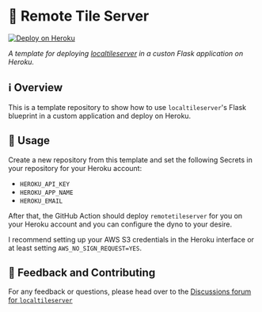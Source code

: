 # 📡 Remote Tile Server

[![Deploy on Heroku](https://github.com/banesullivan/remotetileserver/actions/workflows/heroku.yml/badge.svg)](https://github.com/banesullivan/remotetileserver/actions/workflows/heroku.yml)

*A template for deploying [localtileserver](https://github.com/banesullivan/localtileserver) in a custon Flask application on Heroku.*


## ℹ️ Overview

This is a template repository to show how to use `localtileserver`'s Flask
blueprint in a custom application and deploy on Heroku.


## 🚀 Usage

Create a new repository from this template and set the following Secrets in
your repository for your Heroku account:

- `HEROKU_API_KEY`
- `HEROKU_APP_NAME`
- `HEROKU_EMAIL`

After that, the GitHub Action should deploy `remotetileserver` for you on your
Heroku account and you can configure the dyno to your desire.

I recommend setting up your AWS S3 credentials in the Heroku interface or at
least setting `AWS_NO_SIGN_REQUEST=YES`.


## 💭 Feedback and Contributing

For any feedback or questions, please head over to the
[Discussions forum for `localtileserver`](https://github.com/banesullivan/localtileserver/discussions)
